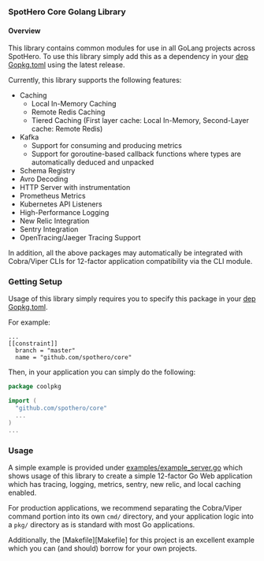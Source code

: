 ### SpotHero Core Golang Library

#### Overview
This library contains common modules for use in all GoLang projects across SpotHero. To use this
library simply add this as a dependency in your [dep Gopkg.toml](https://github.com/golang/dep/blob/master/docs/Gopkg.toml.md) using the latest release.

Currently, this library supports the following features:

* Caching
  * Local In-Memory Caching
  * Remote Redis Caching
  * Tiered Caching (First layer cache: Local In-Memory, Second-Layer cache: Remote Redis)
* Kafka
  * Support for consuming and producing metrics
  * Support for goroutine-based callback functions where types are automatically deduced and
    unpacked
* Schema Registry
* Avro Decoding
* HTTP Server with instrumentation
* Prometheus Metrics
* Kubernetes API Listeners
* High-Performance Logging
* New Relic Integration
* Sentry Integration
* OpenTracing/Jaeger Tracing Support

In addition, all the above packages may automatically be integrated with Cobra/Viper CLIs for
12-factor application compatibility via the CLI module.

### Getting Setup

Usage of this library simply requires you to specify this package in your [dep Gopkg.toml](https://github.com/golang/dep/blob/master/docs/Gopkg.toml.md).

For example:

```
...
[[constraint]]
  branch = "master"
  name = "github.com/spothero/core"
```

Then, in your application you can simply do the following:

```go
package coolpkg

import (
  "github.com/spothero/core"
  ...
)
...
```

### Usage

A simple example is provided under [examples/example_server.go](examples/example_server.go) which shows usage of this
library to create a simple 12-factor Go Web application which has tracing, logging, metrics,
sentry, new relic, and local caching enabled.

For production applications, we recommend separating the Cobra/Viper command portion into its own
`cmd/` directory, and your application logic into a `pkg/` directory as is standard with most Go
applications.

Additionally, the [Makefile][Makefile] for this project is an excellent example which you can (and should)
borrow for your own projects.
